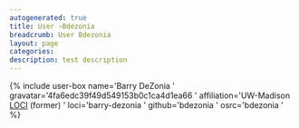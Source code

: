 ```yaml
---
autogenerated: true
title: User ›Bdezonia
breadcrumb: User Bdezonia
layout: page
categories: 
description: test description
---
```


{% include user-box name='Barry DeZonia ' gravatar='4fa6edc39f49d549153b0c1ca4d1ea66 ' affiliation='UW-Madison [LOCI](LOCI "wikilink") (former) ' loci='barry-dezonia ' github='bdezonia ' osrc='bdezonia ' %}
